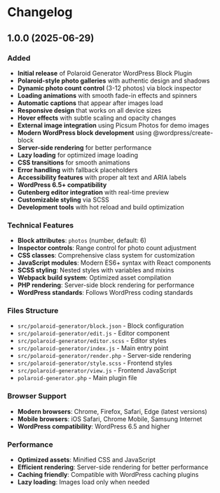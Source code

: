 # Changelog

## 1.0.0 (2025-06-29)

### Added
- **Initial release** of Polaroid Generator WordPress Block Plugin
- **Polaroid-style photo galleries** with authentic design and shadows
- **Dynamic photo count control** (3-12 photos) via block inspector
- **Loading animations** with smooth fade-in effects and spinners
- **Automatic captions** that appear after images load
- **Responsive design** that works on all device sizes
- **Hover effects** with subtle scaling and opacity changes
- **External image integration** using Picsum Photos for demo images
- **Modern WordPress block development** using @wordpress/create-block
- **Server-side rendering** for better performance
- **Lazy loading** for optimized image loading
- **CSS transitions** for smooth animations
- **Error handling** with fallback placeholders
- **Accessibility features** with proper alt text and ARIA labels
- **WordPress 6.5+ compatibility**
- **Gutenberg editor integration** with real-time preview
- **Customizable styling** via SCSS
- **Development tools** with hot reload and build optimization

### Technical Features
- **Block attributes**: `photos` (number, default: 6)
- **Inspector controls**: Range control for photo count adjustment
- **CSS classes**: Comprehensive class system for customization
- **JavaScript modules**: Modern ES6+ syntax with React components
- **SCSS styling**: Nested styles with variables and mixins
- **Webpack build system**: Optimized asset compilation
- **PHP rendering**: Server-side block rendering for performance
- **WordPress standards**: Follows WordPress coding standards

### Files Structure
- `src/polaroid-generator/block.json` - Block configuration
- `src/polaroid-generator/edit.js` - Editor component
- `src/polaroid-generator/editor.scss` - Editor styles
- `src/polaroid-generator/index.js` - Main entry point
- `src/polaroid-generator/render.php` - Server-side rendering
- `src/polaroid-generator/style.scss` - Frontend styles
- `src/polaroid-generator/view.js` - Frontend JavaScript
- `polaroid-generator.php` - Main plugin file

### Browser Support
- **Modern browsers**: Chrome, Firefox, Safari, Edge (latest versions)
- **Mobile browsers**: iOS Safari, Chrome Mobile, Samsung Internet
- **WordPress compatibility**: WordPress 6.5 and higher

### Performance
- **Optimized assets**: Minified CSS and JavaScript
- **Efficient rendering**: Server-side rendering for better performance
- **Caching friendly**: Compatible with WordPress caching plugins
- **Lazy loading**: Images load only when needed